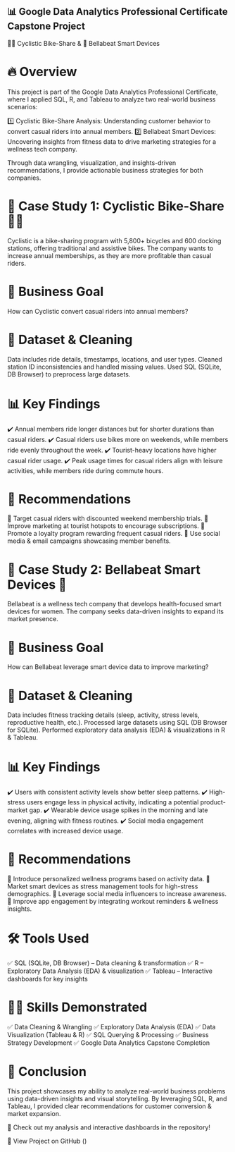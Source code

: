 ## 📊 Google Data Analytics Professional Certificate Capstone Project
🚴‍♂️ Cyclistic Bike-Share & 📱 Bellabeat Smart Devices
# 🔥 Overview
This project is part of the Google Data Analytics Professional Certificate, where I applied SQL, R, and Tableau to analyze two real-world business scenarios:

1️⃣ Cyclistic Bike-Share Analysis: Understanding customer behavior to convert casual riders into annual members.
2️⃣ Bellabeat Smart Devices: Uncovering insights from fitness data to drive marketing strategies for a wellness tech company.

Through data wrangling, visualization, and insights-driven recommendations, I provide actionable business strategies for both companies.

# 📌 Case Study 1: Cyclistic Bike-Share 🚴‍♂️
Cyclistic is a bike-sharing program with 5,800+ bicycles and 600 docking stations, offering traditional and assistive bikes. The company wants to increase annual memberships, as they are more profitable than casual riders.

# 🎯 Business Goal
How can Cyclistic convert casual riders into annual members?

# 📂 Dataset & Cleaning
Data includes ride details, timestamps, locations, and user types.
Cleaned station ID inconsistencies and handled missing values.
Used SQL (SQLite, DB Browser) to preprocess large datasets.
# 📊 Key Findings
✔️ Annual members ride longer distances but for shorter durations than casual riders.
✔️ Casual riders use bikes more on weekends, while members ride evenly throughout the week.
✔️ Tourist-heavy locations have higher casual rider usage.
✔️ Peak usage times for casual riders align with leisure activities, while members ride during commute hours.

# 📢 Recommendations
🔹 Target casual riders with discounted weekend membership trials.
🔹 Improve marketing at tourist hotspots to encourage subscriptions.
🔹 Promote a loyalty program rewarding frequent casual riders.
🔹 Use social media & email campaigns showcasing member benefits.

# 📌 Case Study 2: Bellabeat Smart Devices 📱
Bellabeat is a wellness tech company that develops health-focused smart devices for women. The company seeks data-driven insights to expand its market presence.

# 🎯 Business Goal
How can Bellabeat leverage smart device data to improve marketing?

# 📂 Dataset & Cleaning
Data includes fitness tracking details (sleep, activity, stress levels, reproductive health, etc.).
Processed large datasets using SQL (DB Browser for SQLite).
Performed exploratory data analysis (EDA) & visualizations in R & Tableau.
# 📊 Key Findings
✔️ Users with consistent activity levels show better sleep patterns.
✔️ High-stress users engage less in physical activity, indicating a potential product-market gap.
✔️ Wearable device usage spikes in the morning and late evening, aligning with fitness routines.
✔️ Social media engagement correlates with increased device usage.

# 📢 Recommendations
🔹 Introduce personalized wellness programs based on activity data.
🔹 Market smart devices as stress management tools for high-stress demographics.
🔹 Leverage social media influencers to increase awareness.
🔹 Improve app engagement by integrating workout reminders & wellness insights.

# 🛠 Tools Used
✅ SQL (SQLite, DB Browser) – Data cleaning & transformation
✅ R – Exploratory Data Analysis (EDA) & visualization
✅ Tableau – Interactive dashboards for key insights

# 👨‍💻 Skills Demonstrated
✅ Data Cleaning & Wrangling
✅ Exploratory Data Analysis (EDA)
✅ Data Visualization (Tableau & R)
✅ SQL Querying & Processing
✅ Business Strategy Development
✅ Google Data Analytics Capstone Completion

# 🚀 Conclusion
This project showcases my ability to analyze real-world business problems using data-driven insights and visual storytelling. By leveraging SQL, R, and Tableau, I provided clear recommendations for customer conversion & market expansion.

📢 Check out my analysis and interactive dashboards in the repository!

🔗 View Project on GitHub ()


